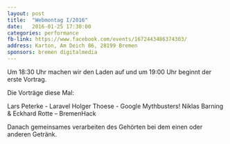 ```yaml
---
layout: post
title:  "Webmontag I/2016"
date:   2016-01-25 17:30:00
categories: performance
fb-link: https://www.facebook.com/events/1672443486374303/
address: Karton, Am Deich 86, 28199 Bremen
sponsors: bremen digitalmedia
---
```


Um 18:30 Uhr machen wir den Laden auf und um 19:00 Uhr beginnt der erste Vortrag.

Die Vorträge diese Mal:

Lars Peterke - Laravel
Holger Thoese - Google Mythbusters!
Niklas Barning & Eckhard Rotte – BremenHack

Danach gemeinsames verarbeiten des Gehörten bei dem einen oder anderen Getränk.
